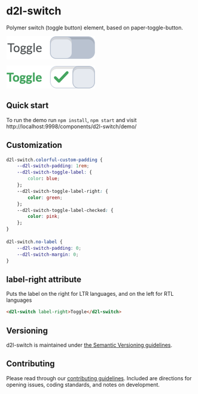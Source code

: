 # d2l-switch

Polymer switch (toggle button) element, based on paper-toggle-button.

![Switch off state](d2l-switch-off.png)

![Switch on state](d2l-switch-on.png)

## Quick start

To run the demo run `npm install`, `npm start` and visit http://localhost:9998/components/d2l-switch/demo/

## Customization

```css
d2l-switch.colorful-custom-padding {
	--d2l-switch-padding: 1rem;
	--d2l-switch-toggle-label: {
		color: blue;
	};
	--d2l-switch-toggle-label-right: {
		color: green;
	};
	--d2l-switch-toggle-label-checked: {
		color: pink;
	};
}

d2l-switch.no-label {
	--d2l-switch-padding: 0;
	--d2l-switch-margin: 0;
}
```

## label-right attribute

Puts the label on the right for LTR languages, and on the left for RTL languages
```html
<d2l-switch label-right>Toggle</d2l-switch>
```

## Versioning

d2l-switch is maintained under [the Semantic Versioning guidelines](http://semver.org/).

## Contributing

Please read through our [contributing guidelines](CONTRIBUTING.md). Included are directions for opening issues, coding standards, and notes on development.